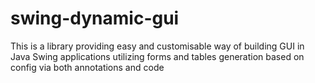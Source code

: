 # swing-dynamic-gui
This is a library providing easy and customisable way of building GUI in Java Swing applications utilizing forms and tables generation based on config via both annotations and code
